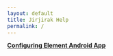 ```yaml
---
layout: default
title: Jirjirak Help
permalink: /
---
```

**[Configuring Element Android App](/element-android.md)**
